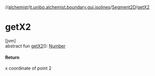 //[alchemist](../../../index.md)/[it.unibo.alchemist.boundary.gui.isolines](../index.md)/[Segment2D](index.md)/[getX2](get-x2.md)

# getX2

[jvm]\
abstract fun [getX2](get-x2.md)(): [Number](https://docs.oracle.com/javase/8/docs/api/java/lang/Number.html)

#### Return

x coordinate of point 2
